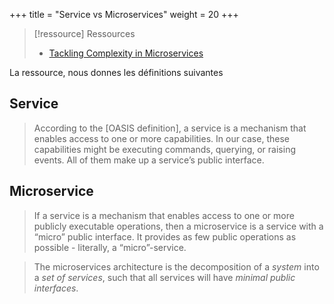 +++
title = "Service vs Microservices"
weight = 20
+++

> [!ressource] Ressources
> - [Tackling Complexity in Microservices](https://vladikk.com/2018/02/28/microservices/)

La ressource, nous donnes les définitions suivantes

## Service

> According to the [OASIS definition], a service is a mechanism that enables access to one or more capabilities. In our case, these capabilities might be executing commands, querying, or raising events. All of them make up a service’s public interface.

## Microservice
> If a service is a mechanism that enables access to one or more publicly executable operations, then a microservice is a service with a “micro” public interface. It provides as few public operations as possible - literally, a “micro”-service.

> The microservices architecture is the decomposition of a _system_ into a _set of services_, such that all services will have _minimal public interfaces_.


